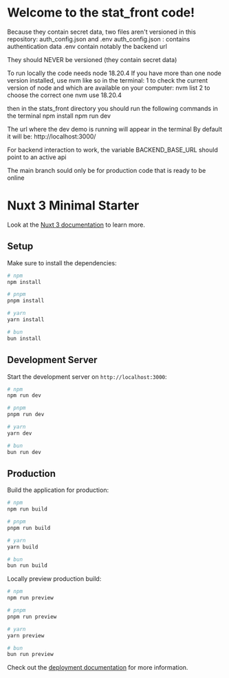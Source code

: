 # Welcome to the stat_front code!

Because they contain secret data, two files aren't versioned in this repository: auth_config.json and .env
auth_config.json : contains authentication data
.env contain notably the backend url

They should NEVER be versioned (they contain secret data)


To run locally the code needs node 18.20.4
If you have more than one node version installed, use nvm like so in the terminal:
1 to check the current version of node and which are available on your computer:
nvm list
2 to choose the correct one 
nvm use 18.20.4

then in the stats_front directory you should run the following commands in the terminal
npm install
npm run dev

The url where the dev demo is running will appear in the terminal
By default it will be: http://localhost:3000/

For backend interaction to work, the variable BACKEND_BASE_URL should point to an active api


The main branch sould only be for production code that is ready to be online



# Nuxt 3 Minimal Starter

Look at the [Nuxt 3 documentation](https://nuxt.com/docs/getting-started/introduction) to learn more.

## Setup

Make sure to install the dependencies:

```bash
# npm
npm install

# pnpm
pnpm install

# yarn
yarn install

# bun
bun install
```

## Development Server

Start the development server on `http://localhost:3000`:

```bash
# npm
npm run dev

# pnpm
pnpm run dev

# yarn
yarn dev

# bun
bun run dev
```

## Production

Build the application for production:

```bash
# npm
npm run build

# pnpm
pnpm run build

# yarn
yarn build

# bun
bun run build
```

Locally preview production build:

```bash
# npm
npm run preview

# pnpm
pnpm run preview

# yarn
yarn preview

# bun
bun run preview
```

Check out the [deployment documentation](https://nuxt.com/docs/getting-started/deployment) for more information.
